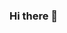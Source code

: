### Hi there 👋

<!--
**samp32085/samp32085** is a ✨ _special_ ✨ repository because its `README.md` (this file) appears on your GitHub profile.

Here are some ideas to get you started:

- 🔭 I’m currently working on me
- 🌱 I’m currently learning code
- 👯 I’m looking to collaborate on learning
- 🤔 I’m looking for help with everything
- 💬 Ask me about me
- 📫 How to reach me: samp32085@gmail.com
- 😄 Pronouns: ...
- ⚡ Fun fact: ...
-->
